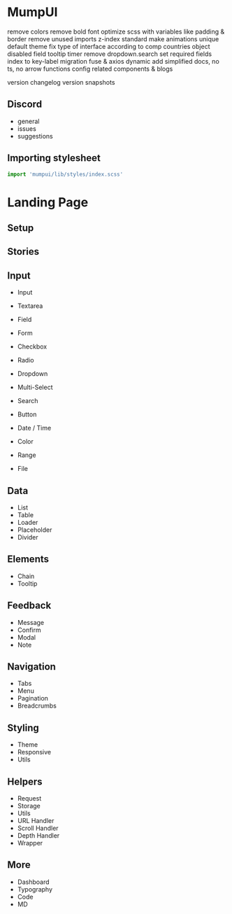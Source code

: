 # MumpUI

remove colors
remove bold font
optimize scss with variables like padding & border
remove unused imports
z-index standard
make animations unique
default theme
fix type of interface according to comp
countries object
disabled field
tooltip timer
remove dropdown.search
set required fields
index to key-label migration
fuse & axios dynamic
add simplified docs, no ts, no arrow functions
config
related components & blogs

version
changelog
version snapshots

## Discord

- general
- issues
- suggestions

## Importing stylesheet

```jsx
import 'mumpui/lib/styles/index.scss'
```

# Landing Page

## Setup

## Stories

## Input

- Input
- Textarea

- Field
- Form

- Checkbox
- Radio

- Dropdown
- Multi-Select

- Search
- Button

- Date / Time
- Color

- Range
- File

## Data

- List
- Table
- Loader
- Placeholder
- Divider

## Elements

- Chain
- Tooltip

## Feedback

- Message
- Confirm
- Modal
- Note

## Navigation

- Tabs
- Menu
- Pagination
- Breadcrumbs

## Styling

- Theme
- Responsive
- Utils

## Helpers

- Request
- Storage
- Utils
- URL Handler
- Scroll Handler
- Depth Handler
- Wrapper

## More

- Dashboard
- Typography
- Code
- MD
